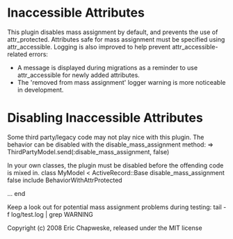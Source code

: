 Inaccessible Attributes
=======================

This plugin disables mass assignment by default, and prevents the use of attr\_protected. Attributes safe for mass assignment must be specified using attr\_accessible. Logging is also improved to help prevent attr\_accessible-related errors:

* A message is displayed during migrations as a reminder to use attr\_accessible for newly added attributes.
* The 'removed from mass assignment' logger warning is more noticeable in development.

Disabling Inaccessible Attributes
=================================
Some third party/legacy code may not play nice with this plugin.
The behavior can be disabled with the disable_mass_assignment method:
=> ThirdPartyModel.send(:disable\_mass\_assignment, false)

In your own classes, the plugin must be disabled before the offending code is mixed in.
class MyModel < ActiveRecord::Base
  disable_mass_assignment false
  include BehaviorWithAttrProtected 

  ...
end

Keep a look out for potential mass assignment problems during testing:
tail -f log/test.log | grep WARNING

Copyright (c) 2008 Eric Chapweske, released under the MIT license
